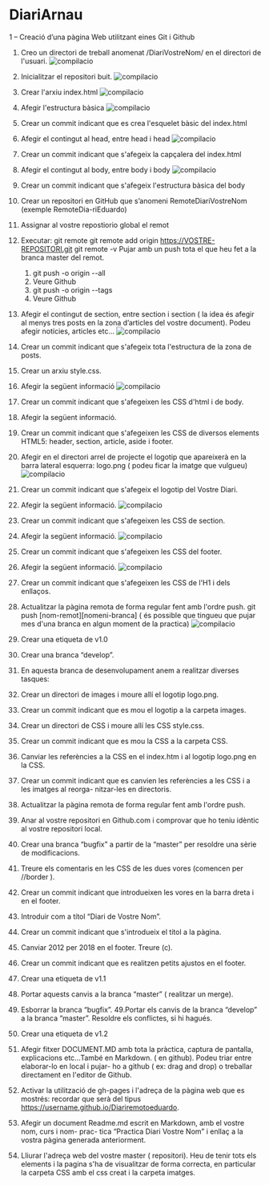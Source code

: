 # DiariArnau
1 – Creació d’una pàgina Web utilitzant eines Git i Github

1. Creo un directori de treball anomenat /DiariVostreNom/ en el directori de l'usuari.
![compilacio](/img/Selección_001.png)

2. Inicialitzar el repositori buit.
![compilacio](/img/Selección_002.png)

3. Crear l'arxiu index.html
![compilacio](/img/Selección_003.png)

4. Afegir l'estructura bàsica
![compilacio](/img/Selección_004.png)

5. Crear un commit indicant que es crea l'esquelet bàsic del index.html

6. Afegir el contingut al head, entre head i head
![compilacio](/img/Selección_006.png)

7. Crear un commit indicant que s'afegeix la capçalera del index.html

8. Afegir el contingut al body, entre body i body
![compilacio](/img/Selección_007.png)

9. Crear un commit indicant que s'afegeix l'estructura bàsica del body

10. Crear un repositori en GitHub que s’anomeni RemoteDiariVostreNom (exemple RemoteDia-riEduardo)

11. Assignar al vostre repostiorio global el remot
12. Executar:
     git remote
	 git remote add origin https://VOSTRE-REPOSITORI.git
	 git remote -v
	 Pujar amb un push tota el que heu fet a la branca master del remot.
     
    1. git push -o origin --all
    2. Veure Github
    3. git push -o origin --tags
    4. Veure Github

13. Afegir el contingut de section, entre  section  i section ( la idea és afegir al menys tres     posts en la zona d’articles del vostre document). Podeu afegir notícies, articles etc...
![compilacio](/img/Selección_007.png)

14. Crear un commit indicant que s'afegeix tota l'estructura de la zona de posts.

15. Crear un arxiu style.css.

16. Afegir la següent informació
![compilacio](/img/Selección_008.png)

17. Crear un commit indicant que s'afegeixen les CSS d'html i de body.

18. Afegir la següent informació.

19. Crear un commit indicant que s'afegeixen les CSS de diversos elements HTML5: header,
section, article, aside i footer.

20. Afegir en el directori arrel de projecte el logotip que apareixerà en la barra lateral esquerra:
logo.png ( podeu ficar la imatge que vulgueu)
![compilacio](/img/Selección_009.png)

21. Crear un commit indicant que s'afegeix el logotip del Vostre Diari.

22. Afegir la següent informació.
![compilacio](/img/Selección_0010.png)

23. Crear un commit indicant que s'afegeixen les CSS de section.

24. Afegir la següent informació.
![compilacio](/img/Selección_0011.png)

25. Crear un commit indicant que s'afegeixen les CSS del footer.

26. Afegir la següent informació.
![compilacio](/img/Selección_0012.png)

27. Crear un commit indicant que s'afegeixen les CSS de l'H1 i dels enllaços.

28. Actualitzar la pàgina remota de forma regular fent amb l'ordre push.
git push [nom-remot][nomeni-branca] ( és possible que tingueu que pujar mes d'una
branca en algun moment de la practica)
![compilacio](/img/Selección_001.png)

29. Crear una etiqueta de v1.0

29. Crear una branca “develop”.

30. En aquesta branca de desenvolupament anem a realitzar diverses tasques:

31. Crear un directori de images i moure allí el logotip logo.png.

32. Crear un commit indicant que es mou el logotip a la carpeta images.

33. Crear un directori de CSS i moure allí les CSS style.css.

34. Crear un commit indicant que es mou la CSS a la carpeta CSS.

35. Canviar les referències a la CSS en el index.htm i al logotip logo.png en la CSS.

36. Crear un commit indicant que es canvien les referències a les CSS i a les imatges al reorga-
nitzar-les en directoris.

37. Actualitzar la pàgina remota de forma regular fent amb l'ordre push.

38. Anar al vostre repositori en Github.com i comprovar que ho teniu idèntic al vostre repositori
local.

39. Crear una branca “bugfix” a partir de la “master” per resoldre una sèrie de modificacions.

40. Treure els comentaris en les CSS de les dues vores (comencen per //border ).

41. Crear un commit indicant que introdueixen les vores en la barra dreta i en el footer.

42. Introduir com a títol “Diari de Vostre Nom”.

43. Crear un commit indicant que s'introdueix el títol a la pàgina.

44. Canviar 2012 per 2018 en el footer. Treure (c).

45. Crear un commit indicant que es realitzen petits ajustos en el footer.

46. Crear una etiqueta de v1.1

47. Portar aquests canvis a la branca “master” ( realitzar un merge).

48. Esborrar la branca “bugfix”.
49.Portar els canvis de la branca “develop” a la branca “master”. Resoldre els conflictes, si hi
hagués.

50. Crear una etiqueta de v1.2

51. Afegir fitxer DOCUMENT.MD amb tota la pràctica, captura de pantalla, explicacions
etc...També en Markdown. ( en github). Podeu triar entre elaborar-lo en local i pujar-
ho a github ( ex: drag and drop) o treballar directament en l'editor de Github.

52. Activar la utilització de gh-pages i l'adreça de la pàgina web que es mostrés: recordar que
serà del tipus https://username.github.io/Diariremotoeduardo.
53. Afegir un document Readme.md escrit en Markdown, amb el vostre nom, curs i nom- prac-
tica “Practica Diari Vostre Nom” i enllaç a la vostra pàgina generada anteriorment.
54. Lliurar l'adreça web del vostre master ( repositori). Heu de tenir tots els elements i la pagina
s'ha de visualitzar de forma correcta, en particular la carpeta CSS amb el css creat i la carpeta
imatges.
